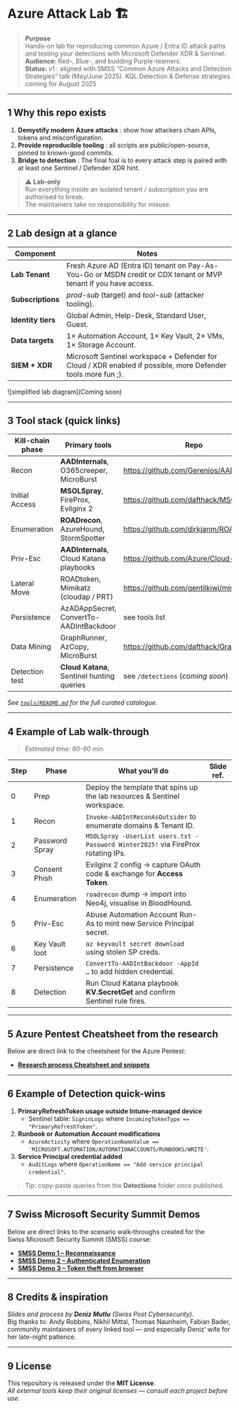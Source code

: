 # Azure Attack Lab 🏗️

> **Purpose**  
> Hands-on lab for reproducing common Azure / Entra ID attack paths *and* testing your detections with Microsoft Defender XDR & Sentinel.  
> **Audience:** Red-, Blue-, and budding Purple-teamers.  
> **Status:** v1 : aligned with SMSS “Common Azure Attacks and Detection Strategies” talk (May/June 2025). KQL Detection & Defense strategies coming for August 2025

---

## 1  Why this repo exists
1. **Demystify modern Azure attacks** : show how attackers chain APIs, tokens and misconfiguration.  
2. **Provide reproducible tooling** : all scripts are public/open-source, pinned to known-good commits.  
3. **Bridge to detection** : The final foal is to every attack step is paired with at least one Sentinel / Defender XDR hint.

> ⚠️ **Lab-only**  
> Run everything inside an isolated tenant / subscription you are authorised to break.  
> The maintainers take no responsibility for misuse.

---

## 2  Lab design at a glance

| Component | Notes |
|-----------|-------|
| **Lab Tenant** | Fresh Azure AD (Entra ID) tenant on Pay-As-You-Go or MSDN credit or CDX tenant or MVP tenant if you have access. |
| **Subscriptions** | _prod-sub_ (target) and _tool-sub_ (attacker tooling). |
| **Identity tiers** | Global Admin, Help-Desk, Standard User, Guest. |
| **Data targets** | 1× Automation Account, 1× Key Vault, 2× VMs, 1× Storage Account. |
| **SIEM + XDR** | Microsoft Sentinel workspace + Defender for Cloud / XDR enabled if possible, more Defender tools more fun ;). |

![simplified lab diagram](Coming soon)

---

## 3  Tool stack (quick links)

| Kill-chain phase | Primary tools | Repo |
|------------------|--------------|------|
| Recon | **AADInternals**, O365creeper, MicroBurst | <https://github.com/Gerenios/AADInternals> |
| Initial Access | **MSOLSpray**, FireProx, Evilginx 2 | <https://github.com/dafthack/MSOLSpray> |
| Enumeration | **ROADrecon**, AzureHound, StormSpotter | <https://github.com/dirkjanm/ROADtools> |
| Priv-Esc | **AADInternals**, Cloud Katana playbooks | <https://github.com/Azure/Cloud-Katana> |
| Lateral Move | ROADtoken, Mimikatz (cloudap / PRT) | <https://github.com/gentilkiwi/mimikatz> |
| Persistence | AzADAppSecret, ConvertTo-AADIntBackdoor | see tools list |
| Data Mining | GraphRunner, AzCopy, MicroBurst | <https://github.com/dafthack/GraphRunner> |
| Detection test | **Cloud Katana**, Sentinel hunting queries | see `/detections` (_coming soon_) |

*See [`tools/README.md`](tools/README.md) for the full curated catalogue.*

---

## 4  Example of Lab walk-through

> *Estimated time: 60-90 min.*

| Step | Phase | What you’ll do | Slide ref. |
|------|-------|----------------|-----------|
| 0 | Prep | Deploy the template that spins up the lab resources & Sentinel workspace. |  |
| 1 | Recon | `Invoke-AADIntReconAsOutsider` to enumerate domains & Tenant ID. |  |
| 2 | Password Spray | `MSOLSpray -UserList users.txt -Password Winter2025!` via FireProx rotating IPs. | |
| 3 | Consent Phish | Evilginx 2 config → capture OAuth code & exchange for **Access Token**. |  |
| 4 | Enumeration | `roadrecon` dump → import into Neo4j, visualise in BloodHound. | |
| 5 | Priv-Esc | Abuse Automation Account Run-As to mint new Service Principal secret. |  |
| 6 | Key Vault loot | `az keyvault secret download` using stolen SP creds. |  |
| 7 | Persistence | `ConvertTo-AADIntBackdoor -AppId …` to add hidden credential. |  |
| 8 | Detection | Run Cloud Katana playbook **KV.SecretGet** and confirm Sentinel rule fires. | |

---
## 5  Azure Pentest Cheatsheet from the research

Below are direct link to the cheetsheet for the Azure Pentest:

- **[Research process Cheatsheet and snippets](Azure_Pentest_CheatSheet.md)**

---

## 6  Example of Detection quick-wins

1. **PrimaryRefreshToken usage outside Intune-managed device**  
   - Sentinel table: `SigninLogs` where `IncomingTokenType == "PrimaryRefreshToken"`.
2. **Runbook or Automation Account modifications**  
   - `AzureActivity` where `OperationNameValue == 'MICROSOFT.AUTOMATION/AUTOMATIONACCOUNTS/RUNBOOKS/WRITE'`.
3. **Service Principal credential added**  
   - `AuditLogs` where `OperationName == "Add service principal credential"`.

> Tip: copy-paste queries from the **Detections** folder once published.

---

## 7  Swiss Microsoft Security Summit Demos

Below are direct links to the scenario walk‑throughs created for the Swiss Microsoft Security Summit (SMSS) course:

- **[SMSS Demo 1 – Reconnaissance](SMSS_Demo1.md)**
- **[SMSS Demo 2 – Authenticated Enumeration](SMSS_Demo2.md)**
- **[SMSS Demo 3 – Token theft from browser](SMSS_Demo3.md)**

---

## 8  Credits & inspiration

*Slides and process by **Deniz Mutlu** (Swiss Post Cybersecurity).*  
Big thanks to: Andy Robbins, Nikhil Mittal, Thomas Naunheim, Fabian Bader, community maintainers of every linked tool — and especially Deniz’ wife for her late-night patience.

---

## 9 License

This repository is released under the **MIT License**.  
_All external tools keep their original licenses — consult each project before use._
